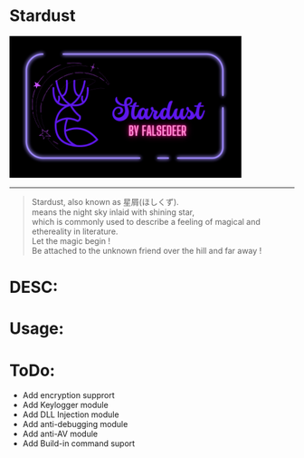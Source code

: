 # Stardust
<img src="https://raw.githubusercontent.com/Falsedeer/Stardust/main/Picture/banner.png" width="410" height="250"/>  

---  

> Stardust, also known as 星屑(ほしくず).  
> means the night sky inlaid with shining star,   
> which is commonly used to describe a feeling of magical and ethereality in literature.  
Let the magic begin !  
Be attached to the unknown friend over the hill and far away !

# DESC:

# Usage:

# ToDo:
- Add encryption supprort  
- Add Keylogger module  
- Add DLL Injection module  
- Add anti-debugging module  
- Add anti-AV module  
- Add Build-in command suport  
